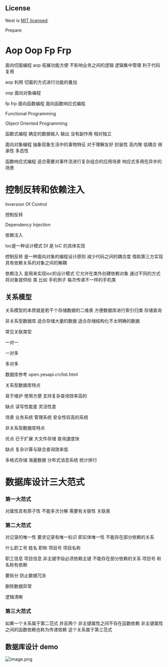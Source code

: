 ## License

Nest is [MIT licensed](LICENSE).

Prepare


# Aop Oop Fp Frp

面向切面编程 aop 拓展功能方便 不影响业务之间的逻辑 逻辑集中管理 利于代码复用

aop 利用 切面的方式进行功能的叠加

oop 面向对象编程

fp frp 面向函数编程 面向函数响应式编程


Functional Programming

Object Oriented Programming

函数式编程 确定的数据输入 输出 没有副作用 相对独立

面向对象编程 抽象现象生活中的事物特征 对于理解友好 封装性 高内聚 低耦合 继承性 多态性

函数响应式编程 适合需要对事件流进行复杂组合的应用场景 响应式多用在异步的场景


# 控制反转和依赖注入

Inversion Of Control

控制反转

Dependency Injection

依赖注入

Ioc是一种设计模式 DI 是 IoC 的具体实现

控制反转 是一种面向对象的编程设计原则 减少代码之间的耦合度 借助第三方实现具有依赖关系的对象之间的解耦

依赖注入 是用来实现ioc的设计模式 它允许在类外创建依赖对象 通过不同的方式将对象提供给 类  比如 手机例子 每次传递不一样的手机类



## 关系模型 

关系模型的本质就是若干个存储数据的二维表 方便数据库进行索引归类 存储查询

非关系型数据库 适合存储大量的数据 适合存储结构化不太明确的数据

常见关联类型 

一对一

一对多

多对多

数据库参考 open.yesapi.cn/list.html

关系型数据库特点

易于维护 使用方便 支持复杂查询效率高的

缺点 读写性能差 灵活性差

场景 业务系统 管理系统 安全性较高的系统

非关系型数据库特点

优点 已于扩展 大文件存储 查询速度快

缺点 复杂计算与联合查询效率低

多格式存储 海量数据 分布式消息系统 统计排行



# 数据库设计三大范式


### 第一大范式
对属性具有原子性 不能多次分解 需要有关联性 关联表

### 第二大范式
对记录的唯一性 要求记录有唯一标识 即实体唯一性 不能存在部分依赖的关系

什么职工号 姓名 职称 项目号 项目名称

职工信息 项目信息 非主键字段必须依赖主键 不能存在部分依赖的关系 项目号 和 名称有依赖

要拆分  防止数据冗余

删除数据异常

逻辑清晰


### 第三大范式

如果一个关系属于第二范式 并且两个 非主键属性之间不存在函数依赖 非主键属性之间的函数依赖也称为传递依赖 这个关系属于第三范式


## 数据库设计 demo


![image.png](https://p3-juejin.byteimg.com/tos-cn-i-k3u1fbpfcp/f979347948e44ad7962c63c992cb2879~tplv-k3u1fbpfcp-watermark.image?)